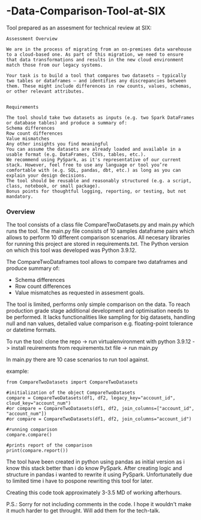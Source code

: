 # -Data-Comparison-Tool-at-SIX

Tool prepared as an assesment for technical review at SIX:
```
Assessment Overview

We are in the process of migrating from an on-premises data warehouse to a cloud-based one. As part of this migration, we need to ensure that data transformations and results in the new cloud environment match those from our legacy systems.

Your task is to build a tool that compares two datasets – typically two tables or dataframes – and identifies any discrepancies between them. These might include differences in row counts, values, schemas, or other relevant attributes.


Requirements

The tool should take two datasets as inputs (e.g. two Spark DataFrames or database tables) and produce a summary of:
Schema differences
Row count differences
Value mismatches
Any other insights you find meaningful
You can assume the datasets are already loaded and available in a usable format (e.g. DataFrames, CSVs, tables, etc.).
We recommend using PySpark, as it's representative of our current stack. However, feel free to use any language or tool you’re comfortable with (e.g. SQL, pandas, dbt, etc.) as long as you can explain your design decisions.
The tool should be reusable and reasonably structured (e.g. a script, class, notebook, or small package).
Bonus points for thoughtful logging, reporting, or testing, but not mandatory.
```

### Overview
The tool consists of a class file CompareTwoDatasets.py and main.py which runs the tool.
The main.py file consists of 10 samples dataframe pairs which allows to perform 10 different comparison scenarios.
All necesary libraries for running this project are stored in requirements.txt. 
The Python version on which this tool was developed was Python 3.9.12.

The CompareTwoDataframes tool allows to compare two dataframes and produce summary of:
- Schema differences
- Row count differences
- Value mismatches
as requested in assesment goals.

The tool is limited, performs only simple comparison on the data. To reach production grade stage additional development and optimisation needs to be performed. It lacks functionalities like sampling for big datasets, handling null and nan values, detailed value comparison e.g. floating-point tolerance or datetime formats. 

To run the tool: clone the repo -> run virtualenvironment with python 3.9.12 -> install reuirements from requirements.txt file -> run main.py

In main.py there are 10 case scenarios to run tool against. 

example:
```
from CompareTwoDatasets import CompareTwoDatasets

#initialization of the object CompareTwoDatasets
compare = CompareTwoDatasets(df1, df2, legacy_key="account_id", cloud_key="account_num") 
#or compare = CompareTwoDatasets(df1, df2, join_columns=["account_id", "account_num"]) 
#or compare = CompareTwoDatasets(df1, df2, join_columns="account_id") 

#running comparison
compare.compare()

#prints report of the comparison
print(compare.report())
```

The tool have been created in python using pandas as initial version as i know this stack better than i do know PySpark. After creating logic and structure in pandas i wanted to rewrite it using PySpark. Unfortunatelly due to limited time i have to pospone rewriting this tool for later.

Creating this code took approximately 3-3.5 MD of working afterhours.

P.S.: Sorry for not including comments in the code. I hope it wouldn't make it much harder to get throught. Will add them for the tech-talk.

